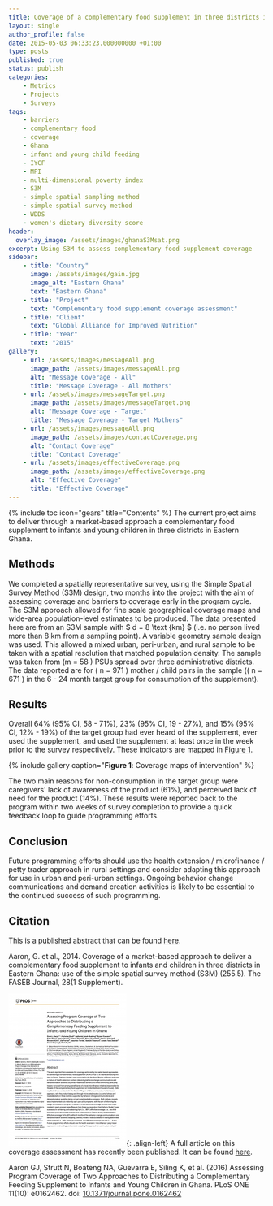 ```yaml
---
title: Coverage of a complementary food supplement in three districts in Eastern Ghana
layout: single
author_profile: false
date: 2015-05-03 06:33:23.000000000 +01:00
type: posts
published: true
status: publish
categories:
    - Metrics
    - Projects
    - Surveys
tags:
    - barriers
    - complementary food
    - coverage
    - Ghana
    - infant and young child feeding
    - IYCF
    - MPI
    - multi-dimensional poverty index
    - S3M
    - simple spatial sampling method
    - simple spatial survey method
    - WDDS
    - women's dietary diversity score
header:
  overlay_image: /assets/images/ghanaS3Msat.png
excerpt: Using S3M to assess complementary food supplement coverage
sidebar:
    - title: "Country"
      image: /assets/images/gain.jpg
      image_alt: "Eastern Ghana"
      text: "Eastern Ghana"
    - title: "Project"
      text: "Complementary food supplement coverage assessment"
    - title: "Client"
      text: "Global Alliance for Improved Nutrition"
    - title: "Year"
      text: "2015"
gallery:
    - url: /assets/images/messageAll.png
      image_path: /assets/images/messageAll.png
      alt: "Message Coverage - All"
      title: "Message Coverage - All Mothers"
    - url: /assets/images/messageTarget.png
      image_path: /assets/images/messageTarget.png
      alt: "Message Coverage - Target"
      title: "Message Coverage - Target Mothers"
    - url: /assets/images/messageAll.png
      image_path: /assets/images/contactCoverage.png
      alt: "Contact Coverage"
      title: "Contact Coverage"
    - url: /assets/images/effectiveCoverage.png
      image_path: /assets/images/effectiveCoverage.png
      alt: "Effective Coverage"
      title: "Effective Coverage"
---
```

{% include toc icon="gears" title="Contents" %}
The current project aims to deliver through a market-based approach a complementary food supplement to infants and young children in three districts in Eastern Ghana.


## Methods
We completed a spatially representative survey, using the Simple Spatial Survey Method (S3M) design, two months into the project with the aim of assessing coverage and barriers to coverage early in the program cycle. The S3M approach allowed for fine scale geographical coverage maps and wide-area population-level estimates to be produced. The data presented here are from an S3M sample with $ d = 8 \text {km} $  (i.e. no person lived more than 8 km from a sampling point). A variable geometry sample design was used. This allowed a mixed urban, peri-urban, and rural sample to be taken with a spatial resolution that matched population density. The sample was taken from \(m = 58 \) PSUs spread over three administrative districts. The data reported are for \( n = 971 \) mother / child pairs in the sample (\( n = 671 \) in the 6 - 24 month target group for consumption of the supplement). 


## Results
Overall 64% (95% CI, 58 - 71%), 23% (95% CI, 19 - 27%), and 15% (95% CI, 12% - 19%) of the target group had ever heard of the supplement, ever used the supplement, and used the supplement at least once in the week prior to the survey respectively. These indicators are mapped in [Figure 1](#FIG1).
<br/>

<a name="FIG1"></a>
{% include gallery caption="**Figure 1**: Coverage maps of intervention" %}

The two main reasons for non-consumption in the target group were caregivers' lack of awareness of the product (61%), and perceived lack of need for the product (14%). These results were reported back to the program within two weeks of survey completion to provide a quick feedback loop to guide programming efforts.


## Conclusion
Future programming efforts should use the health extension / microfinance / petty trader approach in rural settings and consider adapting this approach for use in urban and peri-urban settings. Ongoing behavior change communications and demand creation activities is likely to be essential to the continued success of such programming.


## Citation

This is a published abstract that can be found [here](http://www.fasebj.org/content/28/1_Supplement/255.5.abstract?sid=b3bc32c3-eda7-4d82-bd85-14b8e4e3078e).

Aaron, G. et al., 2014. Coverage of a market-based approach to deliver a complementary food supplement to infants and children in three districts in Eastern Ghana: use of the simple spatial survey method (S3M) (255.5). The FASEB Journal, 28(1 Supplement).

![image-left](/assets/images/journal.pone_.0162462-232x300.png){: .align-left}
A full article on this coverage assessment has recently been published. It can be found [here](http://journals.plos.org/plosone/article?id=10.1371/journal.pone.0162462). 

Aaron GJ, Strutt N, Boateng NA, Guevarra E, Siling K, et al. (2016) Assessing Program Coverage of Two Approaches to Distributing a Complementary Feeding Supplement to Infants and Young Children in Ghana. PLoS ONE 11(10): e0162462. doi: [10.1371/journal.pone.0162462](10.1371/journal.pone.0162462) 

<br/>
<br/>
